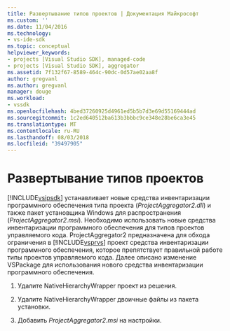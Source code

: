 ```yaml
---
title: Развертывание типов проектов | Документация Майкрософт
ms.custom: ''
ms.date: 11/04/2016
ms.technology:
- vs-ide-sdk
ms.topic: conceptual
helpviewer_keywords:
- projects [Visual Studio SDK], managed-code
- projects [Visual Studio SDK], aggregator
ms.assetid: 7f132f67-8589-464c-90dc-0d57ae02aa8f
author: gregvanl
ms.author: gregvanl
manager: douge
ms.workload:
- vssdk
ms.openlocfilehash: 4bed37260925d4961ed5b5b7d3e69d55169444ad
ms.sourcegitcommit: 1c2ed640512ba613b3bbbc9ce348e28be6ca3e45
ms.translationtype: MT
ms.contentlocale: ru-RU
ms.lasthandoff: 08/03/2018
ms.locfileid: "39497905"
---
```

# <a name="deploy-project-types"></a>Развертывание типов проектов
[!INCLUDE[vsipsdk](../../extensibility/includes/vsipsdk_md.md)] устанавливает новые средства инвентаризации программного обеспечения типа проекта (*ProjectAggregator2.dll*) и также пакет установщика Windows для распространения (*ProjectAggregator2.msi*). Необходимо использовать новые средства инвентаризации программного обеспечения для типов проектов управляемого кода. ProjectAggregator2 предназначена для обхода ограничения в [!INCLUDE[vsprvs](../../code-quality/includes/vsprvs_md.md)] проект средства инвентаризации программного обеспечения, которое препятствует правильной работе типы проектов управляемого кода. Далее описано изменение VSPackage для использования нового средства инвентаризации программного обеспечения.  
  
1.  Удалите NativeHierarchyWrapper проект из решения.  
  
2.  Удалите NativeHierarchyWrapper двоичные файлы из пакета установки.  
  
3.  Добавить *ProjectAggregator2.msi* на настройки.